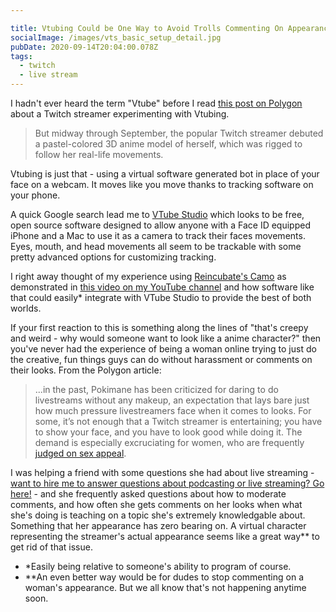 ```yaml
---

title: Vtubing Could be One Way to Avoid Trolls Commenting On Appearance
socialImage: /images/vts_basic_setup_detail.jpg
pubDate: 2020-09-14T20:04:00.078Z
tags:
  - twitch
  - live stream
---
```

I hadn't ever heard the term "Vtube" before I read [this post on Polygon](https://www.polygon.com/2020/9/14/21436437/pokimane-imane-anys-twitch-vtubing-vtuber-anime-livestream-mainstream-popularity) about a Twitch streamer experimenting with Vtubing. 

> But midway through September, the popular Twitch streamer debuted a pastel-colored 3D anime model of herself, which was rigged to follow her real-life movements.

Vtubing is just that - using a virtual software generated bot in place of your face on a webcam. It moves like you move thanks to tracking software on your phone.

A quick Google search lead me to [VTube Studio](https://denchisoft.github.io/) which looks to be free, open source software designed to allow anyone with a Face ID equipped iPhone and a Mac to use it as a camera to track their faces movements. Eyes, mouth, and head movements all seem to be trackable with some pretty advanced options for customizing tracking.

I right away thought of my experience using [Reincubate's Camo](https://reincubate.com/camo/) as demonstrated in [this video on my YouTube channel](https://www.youtube.com/watch?v=JYLFDJCp3MA) and how software like that could easily* integrate with VTube Studio to provide the best of both worlds.

If your first reaction to this is something along the lines of "that's creepy and weird - why would someone want to look like a anime character?" then you've never had the experience of being a woman online trying to just do the creative, fun things guys can do without harassment or comments on their looks. From the Polygon article:

> ...in the past, Pokimane has been criticized for daring to do livestreams without any makeup, an expectation that lays bare just how much pressure livestreamers face when it comes to looks. For some, it’s not enough that a Twitch streamer is entertaining; you have to show your face, and you have to look good while doing it. The demand is especially excruciating for women, who are frequently [judged on sex appeal](https://kotaku.com/theyre-attractive-theyre-women-and-they-play-games-li-5982137).

I was helping a friend with some questions she had about live streaming - [want to hire me to answer questions about podcasting or live streaming? Go here!](https://lemonproductions.ca/hire) - and she frequently asked questions about how to moderate comments, and how often she gets comments on her looks when what she's doing is teaching on a topic she's extremely knowledgable about. Something that her appearance has zero bearing on. A virtual character representing the streamer's actual appearance seems like a great way** to get rid of that issue.

* *Easily being relative to someone's ability to program of course.
* **An even better way would be for dudes to stop commenting on a woman's appearance. But we all know that's not happening anytime soon.